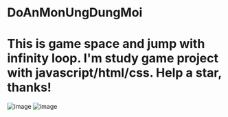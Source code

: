 # DoAnMonUngDungMoi
# This is game space and jump with infinity loop. I'm study game project with javascript/html/css. Help a star, thanks!


![image](https://github.com/ducpham84380/DoAnMonUngDungMoi/assets/92807376/610b4760-530d-4f03-ac46-265ec1083299)
![image](https://github.com/ducpham84380/DoAnMonUngDungMoi/assets/92807376/a02f1a6b-9c3c-4e5d-ae42-6154061646d9)
